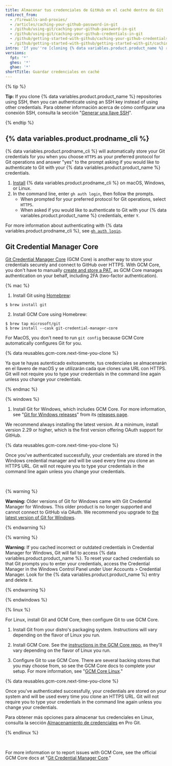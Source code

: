 ```yaml
---
title: Almacenar tus credenciales de GitHub en el caché dentro de Git
redirect_from:
  - /firewalls-and-proxies/
  - /articles/caching-your-github-password-in-git
  - /github/using-git/caching-your-github-password-in-git
  - /github/using-git/caching-your-github-credentials-in-git
  - /github/getting-started-with-github/caching-your-github-credentials-in-git
  - /github/getting-started-with-github/getting-started-with-git/caching-your-github-credentials-in-git
intro: 'If you''re [cloning {% data variables.product.product_name %} repositories using HTTPS](/github/getting-started-with-github/about-remote-repositories), we recommend you use {% data variables.product.prodname_cli %} or Git Credential Manager Core (GCM Core) to remember your credentials.'
versions:
  fpt: '*'
  ghes: '*'
  ghae: '*'
shortTitle: Guardar credenciales en caché
---
```


{% tip %}

**Tip:** If you clone {% data variables.product.product_name %} repositories using SSH, then you  can authenticate using an SSH key instead of using other credentials. Para obtener información acerca de cómo configurar una conexión SSH, consulta la sección "[Generar una llave SSH](/articles/generating-an-ssh-key)".

{% endtip %}

## {% data variables.product.prodname_cli %}

{% data variables.product.prodname_cli %} will automatically store your Git credentials for you when you choose `HTTPS` as your preferred protocol for Git operations and answer "yes" to the prompt asking if you would like to authenticate to Git with your {% data variables.product.product_name %} credentials.

1. [Install](https://github.com/cli/cli#installation) {% data variables.product.prodname_cli %} on macOS, Windows, or Linux.
2. In the command line, enter `gh auth login`, then follow the prompts.
   - When prompted for your preferred protocol for Git operations, select `HTTPS`.
   - When asked if you would like to authenticate to Git with your {% data variables.product.product_name %} credentials, enter `Y`.

For more information about authenticating with {% data variables.product.prodname_cli %}, see [`gh auth login`](https://cli.github.com/manual/gh_auth_login).

## Git Credential Manager Core

[Git Credential Manager Core](https://github.com/microsoft/Git-Credential-Manager-Core) (GCM Core) is another way to store your credentials securely and connect to GitHub over HTTPS. With GCM Core, you don't have to manually [create and store a PAT](/github/authenticating-to-github/creating-a-personal-access-token), as GCM Core manages authentication on your behalf, including 2FA (two-factor authentication).

{% mac %}

1. Install Git using [Homebrew](https://brew.sh/):
  ```shell
  $ brew install git
  ```

2. Install GCM Core using Homebrew:
  ```shell
  $ brew tap microsoft/git
  $ brew install --cask git-credential-manager-core
  ```
  For MacOS, you don't need to run `git config` because GCM Core automatically configures Git for you.

{% data reusables.gcm-core.next-time-you-clone %}

Ya que te hayas autenticado exitosamente, tus credenciales se almacenarán en el llavero de macOS y se utilizarán cada que clones una URL con HTTPS. Git will not require you to type your credentials in the command line again unless you change your credentials.

{% endmac %}

{% windows %}

1. Install Git for Windows, which includes GCM Core. For more information, see "[Git for Windows releases](https://github.com/git-for-windows/git/releases/latest)" from its [releases page](https://github.com/git-for-windows/git/releases/latest).

We recommend always installing the latest version. At a minimum, install version 2.29 or higher, which is the first version offering OAuth support for GitHub.

{% data reusables.gcm-core.next-time-you-clone %}

Once you've authenticated successfully, your credentials are stored in the Windows credential manager and will be used every time you clone an HTTPS URL. Git will not require you to type your credentials in the command line again unless you change your credentials.

<br>

{% warning %}

**Warning:** Older versions of Git for Windows came with Git Credential Manager for Windows. This older product is no longer supported and cannot connect to GitHub via OAuth. We recommend you upgrade to [the latest version of Git for Windows](https://github.com/git-for-windows/git/releases/latest).

{% endwarning %}

{% warning %}

**Warning:** If you cached incorrect or outdated credentials in Credential Manager for Windows, Git will fail to access {% data variables.product.product_name %}. To reset your cached credentials so that Git prompts you to enter your credentials, access the Credential Manager in the Windows Control Panel under User Accounts > Credential Manager. Look for the {% data variables.product.product_name %} entry and delete it.

{% endwarning %}

{% endwindows %}

{% linux %}

For Linux, install Git and GCM Core, then configure Git to use GCM Core.

1. Install Git from your distro's packaging system. Instructions will vary depending on the flavor of Linux you run.

2. Install GCM Core. See the [instructions in the GCM Core repo](https://github.com/microsoft/Git-Credential-Manager-Core#linux-install-instructions), as they'll vary depending on the flavor of Linux you run.

3. Configure Git to use GCM Core. There are several backing stores that you may choose from, so see the GCM Core docs to complete your setup. For more information, see "[GCM Core Linux](https://aka.ms/gcmcore-linuxcredstores)."

{% data reusables.gcm-core.next-time-you-clone %}

Once you've authenticated successfully, your credentials are stored on your system and will be used every time you clone an HTTPS URL. Git will not require you to type your credentials in the command line again unless you change your credentials.

Para obtener más opciones para almacenar tus credenciales en Linux, consulta la sección [Almacenamiento de credenciales](https://git-scm.com/book/en/v2/Git-Tools-Credential-Storage) en Pro Git.

{% endlinux %}

<br>

For more information or to report issues with GCM Core, see the official GCM Core docs at "[Git Credential Manager Core](https://github.com/microsoft/Git-Credential-Manager-Core)."
